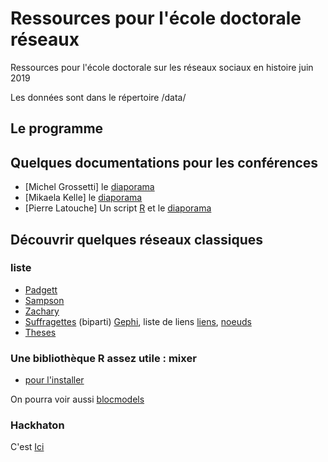 # Ressources pour l'école doctorale réseaux
Ressources pour l'école doctorale sur les réseaux sociaux en histoire juin 2019

Les données sont dans le répertoire /data/
## Le programme 


## Quelques documentations pour les conférences 
* [Michel Grossetti]  le [diaporama](https://github.com/PirehP1/RessourcesReseauxED/blob/master/interventions/MG-SMS-Réseaux-2019.pdf)
* [Mikaela Kelle] le [diaporama](https://github.com/PirehP1/RessourcesReseauxED/blob/master/interventions/graphes_reseauxKeller.pdf)
* [Pierre Latouche]  Un script [R](https://github.com/PirehP1/RessourcesReseauxED/blob/master/interventions/ScriptRClassifications.md) et le [diaporama](https://github.com/PirehP1/RessourcesReseauxED/blob/master/interventions/Diaporama%20pierre%20latouche.pdf)

## Découvrir quelques réseaux classiques 
###  liste
* [Padgett](https://github.com/PirehP1/RessourcesReseauxED/blob/master/script/padgett.md)
* [Sampson](https://github.com/PirehP1/RessourcesReseauxED/blob/master/script/sampson.md)
* [Zachary](https://github.com/PirehP1/RessourcesReseauxED/blob/master/script/karate.md)
* [Suffragettes](https://github.com/PirehP1/RessourcesReseauxED/blob/master/script/suffragettes.md) (biparti) [Gephi](https://github.com/PirehP1/RessourcesReseauxED/blob/master/data/suffragettes.csv), liste de liens [liens](https://github.com/PirehP1/RessourcesReseauxED/blob/master/data/listeLiensSuffragettes.csv), [noeuds](https://github.com/PirehP1/RessourcesReseauxED/blob/master/data/listeSuffragettesArrestations.csv)
* [Theses](https://github.com/PirehP1/RessourcesReseauxED/blob/master/script/theseshistoire.md) 
### Une bibliothèque R assez utile : mixer
* [pour l'installer](https://github.com/PirehP1/RessourcesReseauxED/blob/master/script/mixer.md)



On pourra voir aussi [blocmodels](https://cran.r-project.org/web/packages/blockmodels/blockmodels.pdf)


### Hackhaton 
C'est [Ici](https://github.com/PirehP1/RessourcesReseauxED/blob/master/script/hackathon.md)



